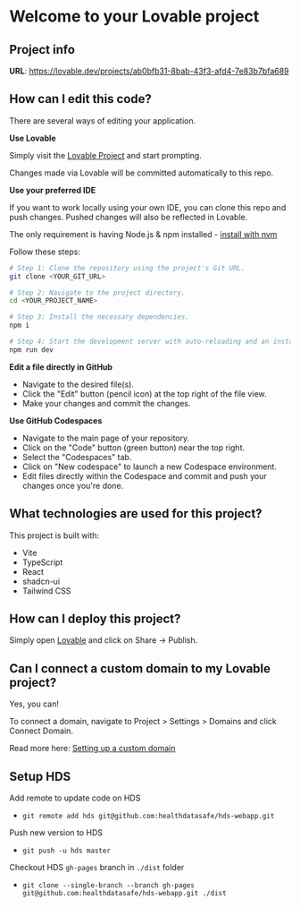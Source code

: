 # Welcome to your Lovable project

## Project info

**URL**: https://lovable.dev/projects/ab0bfb31-8bab-43f3-afd4-7e83b7bfa689

## How can I edit this code?

There are several ways of editing your application.

**Use Lovable**

Simply visit the [Lovable Project](https://lovable.dev/projects/ab0bfb31-8bab-43f3-afd4-7e83b7bfa689) and start prompting.

Changes made via Lovable will be committed automatically to this repo.

**Use your preferred IDE**

If you want to work locally using your own IDE, you can clone this repo and push changes. Pushed changes will also be reflected in Lovable.

The only requirement is having Node.js & npm installed - [install with nvm](https://github.com/nvm-sh/nvm#installing-and-updating)

Follow these steps:

```sh
# Step 1: Clone the repository using the project's Git URL.
git clone <YOUR_GIT_URL>

# Step 2: Navigate to the project directory.
cd <YOUR_PROJECT_NAME>

# Step 3: Install the necessary dependencies.
npm i

# Step 4: Start the development server with auto-reloading and an instant preview.
npm run dev
```

**Edit a file directly in GitHub**

- Navigate to the desired file(s).
- Click the "Edit" button (pencil icon) at the top right of the file view.
- Make your changes and commit the changes.

**Use GitHub Codespaces**

- Navigate to the main page of your repository.
- Click on the "Code" button (green button) near the top right.
- Select the "Codespaces" tab.
- Click on "New codespace" to launch a new Codespace environment.
- Edit files directly within the Codespace and commit and push your changes once you're done.

## What technologies are used for this project?

This project is built with:

- Vite
- TypeScript
- React
- shadcn-ui
- Tailwind CSS

## How can I deploy this project?

Simply open [Lovable](https://lovable.dev/projects/ab0bfb31-8bab-43f3-afd4-7e83b7bfa689) and click on Share -> Publish.

## Can I connect a custom domain to my Lovable project?

Yes, you can!

To connect a domain, navigate to Project > Settings > Domains and click Connect Domain.

Read more here: [Setting up a custom domain](https://docs.lovable.dev/tips-tricks/custom-domain#step-by-step-guide)

## Setup HDS

Add remote to update code on HDS
  - `git remote add hds git@github.com:healthdatasafe/hds-webapp.git`

Push new version to HDS 
  - `git push -u hds master`

Checkout HDS `gh-pages` branch in `./dist` folder 
  - `git clone --single-branch --branch gh-pages git@github.com:healthdatasafe/hds-webapp.git ./dist`